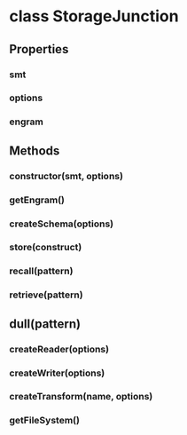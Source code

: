 # class StorageJunction

## Properties

### smt

### options

### engram

## Methods

### constructor(smt, options)

### getEngram()

### createSchema(options)

### store(construct)

### recall(pattern)

### retrieve(pattern)

## dull(pattern)

### createReader(options)

### createWriter(options)

### createTransform(name, options)

### getFileSystem()
